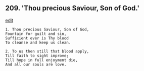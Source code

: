 
## 209.  'Thou precious Saviour, Son of God.'
[edit](https://docs.google.com/document/d/1jSYxXwDSyP6_8MRtIKU0WocqQVoxTXbJ/edit?mode=html)



    1. Thou precious Saviour, Son of God,
    Fountain for guilt and sin,
    Sufficient ever is Thy blood 
    To cleanse and keep us clean.

    2. To us then still that blood apply,
    Till faith to sight improve;
    Till hope in full enjoyment die,
    And all our souls are love.

